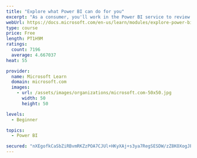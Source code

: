 ```yaml
---
title: "Explore what Power BI can do for you"
excerpt: "As a consumer, you'll work in the Power BI service to review and interact with content that has been shared with you. This module provides the foundational information that you need to work effectively in the Power BI service."
webUrl: https://docs.microsoft.com/en-us/learn/modules/explore-power-bi-service/
type: course
price: Free
length: PT1H9M
ratings:
  count: 7196
  average: 4.667037
heat: 55

provider:
  name: Microsoft Learn
  domain: microsoft.com
  images:
    - url: /assets/images/organizations/microsoft.com-50x50.jpg
      width: 50
      height: 50

levels:
  - Beginner

topics:
  - Power BI

secured: "nXEgofkCaSbZiRBvmRKZzPOA7CJUl+HKyXAj+s3ya7RegSESDW/zZ8KOXogJPsUiozkSYAVoce3aUYWmjQDFWShS9t/ZLJ9gWlGj3IH/MQHZEYBu/oIwtjnnwBSrShf2+JPkc4991GEvnpYrVaWy9DulPz919Eu/DJZfCMzep+dHPcCwbSPzxkqhu5M1lR1tkV2zV+ejiTm3u/1SW6UZevkAALTmz4sC8NUQaJemtVzCtDeQwqDqy8DETxB4S2cEJr3Cb/+VaGUFEYemG/4nP+CBZY5kExV1IaTcUFO1xta6wttdZTxEFpXQV0K5x72gTjc0/th96de+hDr3EZVUNx4Jb1a/l5MiGSZZDgnJtRPogFJ73yYSof9GIp1Z4jgbNF4vspTecUE0BlqFtlEslSawdpqVxL5JSuHH/M5LhFo=;/BaAQ9vE6mCbOf9Z+UHhMg=="
---
```


